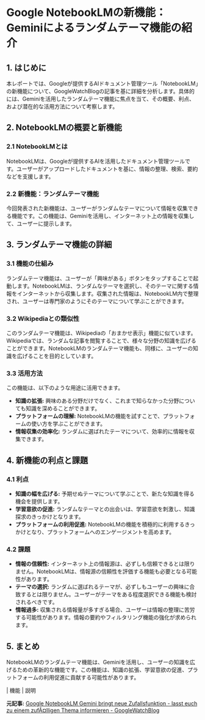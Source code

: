# Google NotebookLMの新機能：Geminiによるランダムテーマ機能の紹介

## 1. はじめに

本レポートでは、Googleが提供するAIドキュメント管理ツール「NotebookLM」の新機能について、GoogleWatchBlogの記事を基に詳細を分析します。具体的には、Geminiを活用したランダムテーマ機能に焦点を当て、その概要、利点、および潜在的な活用方法について考察します。

## 2. NotebookLMの概要と新機能

### 2.1 NotebookLMとは

NotebookLMは、Googleが提供するAIを活用したドキュメント管理ツールです。ユーザーがアップロードしたドキュメントを基に、情報の整理、検索、要約などを支援します。

### 2.2 新機能：ランダムテーマ機能

今回発表された新機能は、ユーザーがランダムなテーマについて情報を収集できる機能です。この機能は、Geminiを活用し、インターネット上の情報を収集して、ユーザーに提示します。

## 3. ランダムテーマ機能の詳細

### 3.1 機能の仕組み

ランダムテーマ機能は、ユーザーが「興味がある」ボタンをタップすることで起動します。NotebookLMは、ランダムなテーマを選択し、そのテーマに関する情報をインターネットから収集します。収集された情報は、NotebookLM内で整理され、ユーザーは専門家のようにそのテーマについて学ぶことができます。

### 3.2 Wikipediaとの類似性

このランダムテーマ機能は、Wikipediaの「おまかせ表示」機能に似ています。Wikipediaでは、ランダムな記事を閲覧することで、様々な分野の知識を広げることができます。NotebookLMのランダムテーマ機能も、同様に、ユーザーの知識を広げることを目的としています。

### 3.3 活用方法

この機能は、以下のような用途に活用できます。

* **知識の拡張:** 興味のある分野だけでなく、これまで知らなかった分野についても知識を深めることができます。
* **プラットフォームの理解:** NotebookLMの機能を試すことで、プラットフォームの使い方を学ぶことができます。
* **情報収集の効率化:** ランダムに選ばれたテーマについて、効率的に情報を収集できます。

## 4. 新機能の利点と課題

### 4.1 利点

* **知識の幅を広げる:** 予期せぬテーマについて学ぶことで、新たな知識を得る機会を提供します。
* **学習意欲の促進:** ランダムなテーマとの出会いは、学習意欲を刺激し、知識探求のきっかけとなります。
* **プラットフォームの利用促進:** NotebookLMの機能を積極的に利用するきっかけとなり、プラットフォームへのエンゲージメントを高めます。

### 4.2 課題

* **情報の信頼性:** インターネット上の情報源は、必ずしも信頼できるとは限りません。NotebookLMは、情報源の信頼性を評価する機能も必要となる可能性があります。
* **テーマの選択:** ランダムに選ばれるテーマが、必ずしもユーザーの興味に合致するとは限りません。ユーザーがテーマをある程度選択できる機能も検討されるべきです。
* **情報過多:** 収集される情報量が多すぎる場合、ユーザーは情報の整理に苦労する可能性があります。情報の要約やフィルタリング機能の強化が求められます。

## 5. まとめ

NotebookLMのランダムテーマ機能は、Geminiを活用し、ユーザーの知識を広げるための革新的な機能です。この機能は、知識の拡張、学習意欲の促進、プラットフォームの利用促進に貢献する可能性があります。

| 機能 | 説明 

**元記事:** [Google NotebookLM Gemini bringt neue Zufallsfunktion - lasst euch zu einem zufÃ¤lligen Thema informieren - GoogleWatchBlog](https://www.googlewatchblog.de/2025/04/notebooklm-gemini-startet-neue-zufallsfunktion-fuer-inhalte-so-koennt-ihr-euren-wissensschatz-erweitern-u/)